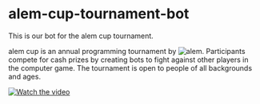 # alem-cup-tournament-bot
This is our bot for the alem cup tournament.

alem cup is an annual programming tournament by ![alem](https://alem.school/).
Participants compete for cash prizes by creating bots to fight against other players in the computer game.
The tournament is open to people of all backgrounds and ages.

[![Watch the video](https://img.youtube.com/vi/wCrmfnRPj3I/default.jpg)](https://youtu.be/wCrmfnRPj3I)
